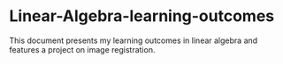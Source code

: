 # Linear-Algebra-learning-outcomes
This document presents my learning outcomes in linear algebra and features a project on image registration.
